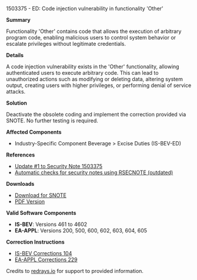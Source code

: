 1503375 - ED: Code injection vulnerability in functionality 'Other'

**Summary**

Functionality 'Other' contains code that allows the execution of arbitrary program code, enabling malicious users to control system behavior or escalate privileges without legitimate credentials.

**Details**

A code injection vulnerability exists in the 'Other' functionality, allowing authenticated users to execute arbitrary code. This can lead to unauthorized actions such as modifying or deleting data, altering system output, creating users with higher privileges, or performing denial of service attacks.

**Solution**

Deactivate the obsolete coding and implement the correction provided via SNOTE. No further testing is required.

**Affected Components**

- Industry-Specific Component Beverage > Excise Duties (IS-BEV-ED)

**References**

- [Update #1 to Security Note 1503375](https://me.sap.com/notes/1528734)
- [Automatic checks for security notes using RSECNOTE (outdated)](https://me.sap.com/notes/888889)

**Downloads**

- [Download for SNOTE](https://notesdownloads.sap.com/note/0040000008898602017)
- [PDF Version](https://userapps.support.sap.com/sap/support/sfm/notes/print/0001503375?language=en-US&token=48020CB9B89A77AA3A86186F7E0D77E6)

**Valid Software Components**

- **IS-BEV**: Versions 461 to 4602
- **EA-APPL**: Versions 200, 500, 600, 602, 603, 604, 605

**Correction Instructions**

- [IS-BEV Corrections 104](https://me.sap.com/corrins/0001503375/104)
- [EA-APPL Corrections 229](https://me.sap.com/corrins/0001503375/229)

Credits to [redrays.io](https://redrays.io) for support to provided information.